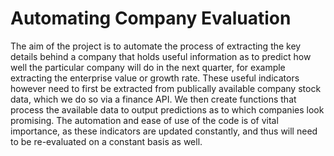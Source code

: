 # Automating Company Evaluation
The aim of the project is to automate the process of extracting the key details behind a company that holds useful information as to predict how well the particular company will do in the next quarter, for example extracting the enterprise value or growth rate. These useful indicators however need to first be extracted from publically available company stock data, which we do so via a finance API. We then create functions that process the available data to output predictions as to which companies look promising. The automation and ease of use of the code is of vital importance, as these indicators are updated constantly, and thus will need to be re-evaluated on a constant basis as well.

